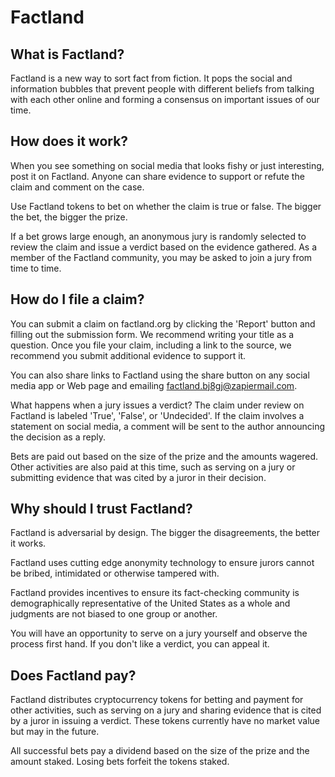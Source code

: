 # Factland

## What is Factland?

Factland is a new way to sort fact from fiction. It pops the social and information bubbles that prevent people with different beliefs from talking with each other online and forming a consensus on important issues of our time.

## How does it work?

When you see something on social media that looks fishy or just interesting, post it on Factland. Anyone can share evidence to support or refute the claim and comment on the case.

Use Factland tokens to bet on whether the claim is true or false. The bigger the bet, the bigger the prize.

If a bet grows large enough, an anonymous jury is randomly selected to review the claim and issue a verdict based on the evidence gathered. As a member of the Factland community, you may be asked to join a jury from time to time.

## How do I file a claim?

You can submit a claim on factland.org by clicking the 'Report' button and filling out the submission form. We recommend writing your title as a question. Once you file your claim, including a link to the source, we recommend you submit additional evidence to support it.

You can also share links to Factland using the share button on any social media app or Web page and emailing  factland.bj8gj@zapiermail.com.

What happens when a jury issues a verdict?
The claim under review on Factland is labeled 'True', 'False', or 'Undecided'. If the claim involves a statement on social media, a comment will be sent to the author announcing the decision as a reply.

Bets are paid out based on the size of the prize and the amounts wagered. Other activities are also paid at this time, such as serving on a jury or submitting evidence that was cited by a juror in their decision.

## Why should I trust Factland?

Factland is adversarial by design. The bigger the disagreements, the better it works.

Factland uses cutting edge anonymity technology to ensure jurors cannot be bribed, intimidated or otherwise tampered with.

Factland provides incentives to ensure its fact-checking community is demographically representative of the United States as a whole and judgments are not biased to one group or another.

You will have an opportunity to serve on a jury yourself and observe the process first hand. If you don't like a verdict, you can appeal it.

## Does Factland pay?

Factland distributes cryptocurrency tokens for betting and payment for other activities, such as serving on a jury and sharing evidence that is cited by a juror in issuing a verdict. These tokens currently have no market value but may in the future.

All successful bets pay a dividend based on the size of the prize and the amount staked. Losing bets forfeit the tokens staked.
